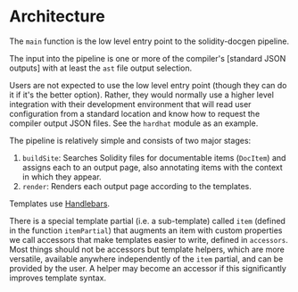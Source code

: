 # Architecture

The `main` function is the low level entry point to the solidity-docgen pipeline.

The input into the pipeline is one or more of the compiler's [standard JSON outputs] with at least the `ast` file output selection.

[standard JSON output]: https://docs.soliditylang.org/en/latest/using-the-compiler.html#compiler-input-and-output-json-description 

Users are not expected to use the low level entry point (though they can do it if it's the better option). Rather, they would normally use a higher level integration with their development environment that will read user configuration from a standard location and know how to request the compiler output JSON files. See the `hardhat` module as an example.

The pipeline is relatively simple and consists of two major stages:

1. `buildSite`: Searches Solidity files for documentable items (`DocItem`) and assigns each to an output page, also annotating items with the context in which they appear.
2. `render`: Renders each output page according to the templates.

Templates use [Handlebars].

[Handlebars]: https://handlebarsjs.com/

There is a special template partial (i.e. a sub-template) called `item` (defined in the function `itemPartial`) that augments an item with custom properties we call accessors that make templates easier to write, defined in `accessors`. Most things should not be accessors but template helpers, which are more versatile, available anywhere independently of the `item` partial, and can be provided by the user. A helper may become an accessor if this significantly improves template syntax.
